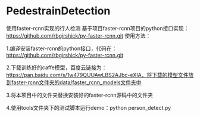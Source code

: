 # PedestrainDetection
使用faster-rcnn实现的行人检测
基于项目faster-rcnn项目的python接口实现：https://github.com/rbgirshick/py-faster-rcnn.git
使用方法：

1.编译安装faster-rcnn的python接口，代码在：https://github.com/rbgirshick/py-faster-rcnn.git

2.下载训练好的caffe模型，百度云链接为：https://pan.baidu.com/s/1w479QUUAwLBS2AJbc-eXIA，将下载的模型文件放到faster-rcnn文件夹的data/faster_rcnn_models文件夹中

3.将本项目中的文件夹替换安装好的faster-rcnn源码中的文件夹

4.使用tools文件夹下的测试脚本运行demo：python person_detect.py

